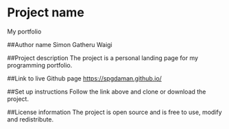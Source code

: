 # Project name
My portfolio

##Author name
Simon Gatheru Waigi

##Project description
The project is a personal landing page for my programming portfolio.

##Link to live Github page
https://spgdaman.github.io/

##Set up instructions
Follow the link above and clone or download the project.

##License information
The project is open source and is free to use, modify and redistribute.
